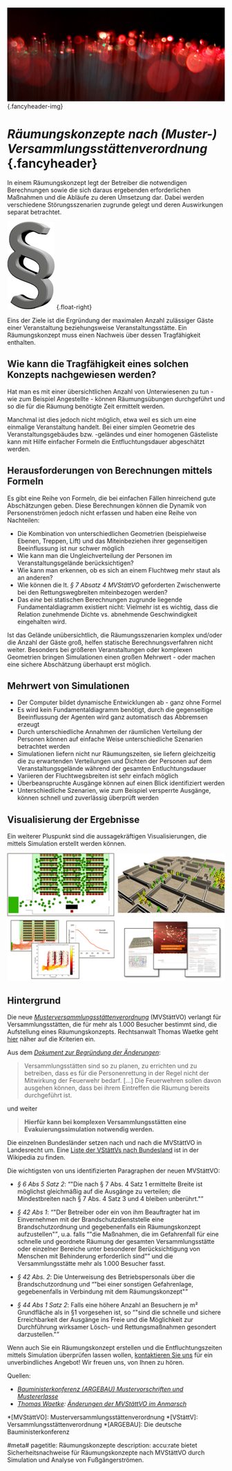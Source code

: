 ![](/img/accurate-bild-start.jpg) {.fancyheader-img}
# *Räumungskonzepte nach (Muster-)&#8203;Versammlungs&shy;stätten&shy;verordnung* {.fancyheader}


In einem Räumungskonzept legt der Betreiber die notwendigen Berechnungen sowie die sich daraus ergebenden erforderlichen Maßnahmen und die Abläufe zu deren Umsetzung dar.
Dabei werden verschiedene Störungsszenarien zugrunde gelegt und deren Auswirkungen separat betrachtet.

![Deko Paragraph-Zeichen](img/paragraph.png) {.float-right}

Eins der Ziele ist die Ergründung der maximalen Anzahl zulässiger Gäste einer Veranstaltung beziehungsweise Veranstaltungsstätte.
Ein Räumungskonzept muss einen Nachweis über dessen Tragfähigkeit enthalten.

## Wie kann die Tragfähigkeit eines solchen Konzepts nachgewiesen werden?

Hat man es mit einer übersichtlichen Anzahl von Unterwiesenen zu tun - wie zum Beispiel Angestellte - können Räumungsübungen durchgeführt und so die für die Räumung benötigte Zeit ermittelt werden.

Manchmal ist dies jedoch nicht möglich, etwa weil es sich um eine einmalige Veranstaltung handelt.
Bei einer simplen Geometrie des Veranstaltungsgebäudes bzw. -geländes und einer homogenen Gästeliste kann mit Hilfe einfacher Formeln die Entfluchtungsdauer abgeschätzt werden.


## Herausforderungen von Berechnungen mittels Formeln

Es gibt eine Reihe von Formeln, die bei einfachen Fällen hinreichend gute Abschätzungen geben.
Diese Berechnungen können die Dynamik von Personenströmen jedoch nicht erfassen und haben eine Reihe von Nachteilen:

- Die Kombination von unterschiedlichen Geometrien (beispielweise Ebenen, Treppen, Lift) und das Miteinbeziehen ihrer gegenseitigen Beeinflussung ist nur schwer möglich
- Wie kann man die Ungleichverteilung der Personen im Veranstaltungsgelände berücksichtigen?
- Wie kann man erkennen, ob es sich an einem Fluchtweg mehr staut als an anderen?
- Wie können die lt. <cite href="MVStaettVO">§ 7 Absatz 4 MVStättVO</cite> geforderten Zwischenwerte bei den Rettungswegbreiten miteinbezogen werden?
- Das *eine* bei statischen Berechnungen zugrunde liegende Fundamentaldiagramm existiert nicht: Vielmehr ist es wichtig, dass die Relation zunehmende Dichte vs. abnehmende Geschwindigkeit eingehalten wird.

Ist das Gelände unübersichtlich, die Räumungsszenarien komplex und/oder die Anzahl der Gäste groß, helfen statische Berechnungsverfahren nicht weiter.
Besonders bei größeren Veranstaltungen oder komplexen Geometrien bringen Simulationen einen großen Mehrwert - oder machen eine sichere Abschätzung überhaupt erst möglich.

## Mehrwert von Simulationen

- Der Computer bildet dynamische Entwicklungen ab - ganz ohne Formel
- Es wird kein Fundamentaldiagramm benötigt, durch die gegenseitige Beeinflussung der Agenten wird ganz automatisch das Abbremsen erzeugt
- Durch unterschiedliche Annahmen der räumlichen Verteilung der Personen können auf einfache Weise unterschiedliche Szenarien betrachtet werden
- Simulationen liefern nicht nur Räumungszeiten, sie liefern gleichzeitig die zu erwartenden Verteilungen und Dichten der Personen auf dem Veranstaltungsgelände während der gesamten Entluchtungsdauer
- Variieren der Fluchtwegsbreiten ist sehr einfach möglich
- Überbeanspruchte Ausgänge können auf einen Blick identifiziert werden
- Unterschiedliche Szenarien, wie zum Beispiel versperrte Ausgänge, können schnell und zuverlässig überprüft werden


## Visualisierung der Ergebnisse

Ein weiterer Pluspunkt sind die aussagekräftigen Visualisierungen, die mittels Simulation erstellt werden können.

![Beispielvisualisierungen](img/raeumungskonzepte/combined.jpg "Beispielvisualisierungen")

## Hintergrund

Die neue <cite id="MVStaettVO">[Musterversammlungsstättenverordnung](http://www.bauministerkonferenz.de/IndexSearch.aspx?method=get&File=b8a84yy3y8b984808abb4yb8y9ya8ayyb9y884b94ya2a0a149aaa0a2ay49aaa0a3484b80b8y00tlswan1sun2g2ixhrm4yngi)</cite> (MVStättVO) verlangt für Versammlungsstätten, die für mehr als 1.000 Besucher bestimmt sind, die Aufstellung eines Räumungskonzepts.
Rechtsanwalt Thomas Waetke geht [hier](http://www.eventfaq.de/24614-wann-ist-ein-raeumungskonzept-erforderlich-und-was-muss-darin-enthalten-sein-teil-1/) näher auf die Kriterien ein.

Aus dem <cite>[Dokument zur Begründung der Änderungen](http://www.bauministerkonferenz.de/IndexSearch.aspx?method=get&File=b8a84yy3y8b984808abb4yb8y9ya8ayyb9y884b94ya2a0a149aaa4a0494b80b8y00tlswan1sun2g2ixhrm4yngi)</cite>:

> Versammlungsstätten sind so zu planen, zu errichten und zu betreiben, dass es für die Personenrettung in der Regel nicht der Mitwirkung der Feuerwehr bedarf.
> [...]
> Die Feuerwehren sollen davon ausgehen können, dass bei ihrem Eintreffen die Räumung bereits durchgeführt ist.

und weiter

> **Hierfür kann bei komplexen Versammlungsstätten eine Evakuierungssimulation notwendig werden.**

Die einzelnen Bundesländer setzen nach und nach die MVStättVO in Landesrecht um.
Eine [Liste der <abbr title="Versammlungsstättenverordnung">VStättV</abbr>s nach Bundesland](http://de.wikipedia.org/wiki/Versammlungsst%C3%A4ttenverordnung#Weblinks) ist in der Wikipedia zu finden.

Die wichtigsten von uns identifizierten Paragraphen der neuen MVStättVO:

- <cite href="#MVStaettVO">§ 6 Abs 5 Satz 2</cite>: <q>"Die nach § 7 Abs. 4 Satz 1 ermittelte Breite ist möglichst gleichmäßig auf die Ausgänge zu verteilen; die Mindestbreiten nach § 7 Abs. 4 Satz 3 und 4 bleiben unberührt."</q>

- <cite href="#MVStaettVO">§ 42 Abs 1</cite>: <q>"Der Betreiber oder ein von ihm Beauftragter hat im Einvernehmen mit der Brandschutzdienststelle eine Brandschutzordnung und gegebenenfalls ein Räumungskonzept aufzustellen"</q>, u.a. falls <q>"die Maßnahmen, die im Gefahrenfall für eine schnelle und geordnete Räumung der gesamten Versammlungsstätte oder einzelner Bereiche unter besonderer Berücksichtigung von Menschen mit Behinderung erforderlich sind"</q> und die Versammlungsstätte mehr als 1.000 Besucher fasst.

- <cite href="#MVStaettVO">§ 42 Abs. 2</cite>: Die Unterweisung des Betriebspersonals über die Brandschutzordnung und <q>"bei einer sonstigen Gefahrenlage, gegebenenfalls in Verbindung mit dem Räumungskonzept"</q>

- <cite href="#MVStaettVO">§ 44 Abs 1 Satz 2</cite>: Falls eine höhere Anzahl an Besuchern je m² Grundfläche als in §1 vorgesehen ist, so <q>"sind die schnelle und sichere Erreichbarkeit der Ausgänge ins Freie und die Möglichkeit zur Durchführung wirksamer Lösch- und Rettungsmaßnahmen gesondert darzustellen."</q>

Wenn auch Sie ein Räumungskonzept erstellen und die Entfluchtungszeiten mittels Simulation überprüfen lassen wollen, [kontaktieren Sie uns](kontakt) für ein unverbindliches Angebot! Wir freuen uns, von Ihnen zu hören.


Quellen:

- <cite>[Bauministerkonferenz (ARGEBAU) Mustervorschriften und Mustererlasse](http://www.bauministerkonferenz.de/verzeichnis.aspx?id=991&o=759O986O991)</cite>
- <cite>[Thomas Waetke](http://schutt-waetke.de/fachanwalt-urheberrecht-medienrecht-thomas-waetke/): [Änderungen der MVStättVO im Anmarsch](http://www.eventfaq.de/10714-aenderungen-der-mvstaettvo-im-anmarsch/)</cite>

<!-- Abkürzungen: -->

*[MVStättVO]: Musterversammlungsstättenverordnung
*[VStättV]: Versammlungsstättenverordnung
*[ARGEBAU]: Die deutsche Bauministerkonferenz

#meta#
pagetitle: Räumungskonzepte
description: accu:rate bietet Sicherheitsnachweise für Räumungskonzepte nach MVStättVO durch Simulation und Analyse von Fußgängerströmen.

